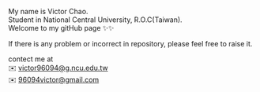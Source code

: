 My name is Victor Chao.  
Student in National Central University, R.O.C(Taiwan).  
Welcome to my gitHub page ✨✨  

If there is any problem or incorrect in repository, please feel free to raise it.

contect me at   
✉️ victor96094@g.ncu.edu.tw  
✉️ 96094victor@gmail.com







<!---
VictorChao996/VictorChao996 is a ✨ special ✨ repository because its `README.md` (this file) appears on your GitHub profile.
You can click the Preview link to take a look at your changes.
--->
